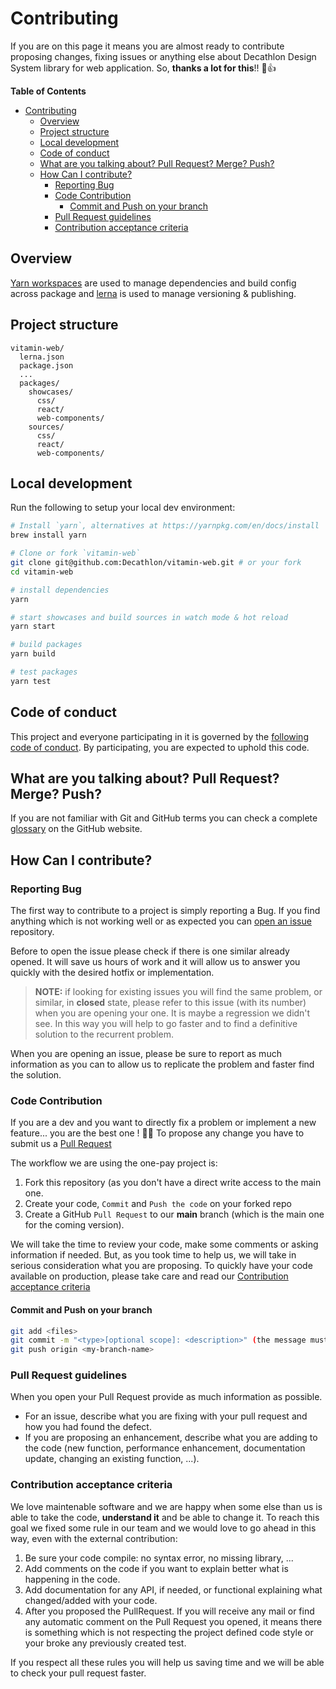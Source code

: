 # Contributing

If you are on this page it means you are almost ready to contribute proposing changes, fixing issues or anything else about Decathlon Design System library for web application.
So, **thanks a lot for this**!! :tada::+1:

**Table of Contents**

- [Contributing](#contributing)
  - [Overview](#overview)
  - [Project structure](#project-structure)
  - [Local development](#local-development)
  - [Code of conduct](#code-of-conduct)
  - [What are you talking about? Pull Request? Merge? Push?](#what-are-you-talking-about-pull-request-merge-push)
  - [How Can I contribute?](#how-can-i-contribute)
    - [Reporting Bug](#reporting-bug)
    - [Code Contribution](#code-contribution)
      - [Commit and Push on your branch](#commit-and-push-on-your-branch)
    - [Pull Request guidelines](#pull-request-guidelines)
    - [Contribution acceptance criteria](#contribution-acceptance-criteria)

## Overview

[Yarn workspaces](https://yarnpkg.com/lang/en/docs/workspaces/) are used to manage dependencies and build config across package and [lerna](https://github.com/lerna/lerna/) is used to manage versioning & publishing.

## Project structure

```
vitamin-web/
  lerna.json
  package.json
  ...
  packages/
    showcases/
      css/
      react/
      web-components/
    sources/
      css/
      react/
      web-components/
```

## Local development

Run the following to setup your local dev environment:

```sh
# Install `yarn`, alternatives at https://yarnpkg.com/en/docs/install
brew install yarn

# Clone or fork `vitamin-web`
git clone git@github.com:Decathlon/vitamin-web.git # or your fork
cd vitamin-web

# install dependencies
yarn

# start showcases and build sources in watch mode & hot reload
yarn start

# build packages
yarn build

# test packages
yarn test
```

## Code of conduct

This project and everyone participating in it is governed by the [following code of conduct](CODE_OF_CONDUCT.md). By participating, you are expected to uphold this code.

## What are you talking about? Pull Request? Merge? Push?

If you are not familiar with Git and GitHub terms you can check a complete [glossary](https://help.github.com/articles/github-glossary/) on the GitHub website.

## How Can I contribute?

### Reporting Bug

The first way to contribute to a project is simply reporting a Bug. If you find anything which is not working well or as expected you can [open an issue](https://github.com/decathlon/vitamin-web/issues) repository.

Before to open the issue please check if there is one similar already opened. It will save us hours of work and it will allow us to answer you quickly with the desired hotfix or implementation.

> **NOTE:** if looking for existing issues you will find the same problem, or similar, in **closed** state, please refer to this issue (with its number) when you are opening your one. It is maybe a regression we didn't see. In this way you will help to go faster and to find a definitive solution to the recurrent problem.

When you are opening an issue, please be sure to report as much information as you can to allow us to replicate the problem and faster find the solution.

### Code Contribution

If you are a dev and you want to directly fix a problem or implement a new feature... you are the best one ! :clap::clap:
To propose any change you have to submit us a [Pull Request](https://help.github.com/articles/about-pull-requests/)

The workflow we are using the one-pay project is:

1. Fork this repository (as you don't have a direct write access to the main one.
2. Create your code, `Commit` and `Push the code` on your forked repo
3. Create a GitHub `Pull Request` to our **main** branch (which is the main one for the coming version).

We will take the time to review your code, make some comments or asking information if needed. But, as you took time to help us, we will take in serious consideration what you are proposing.
To quickly have your code available on production, please take care and read our [Contribution acceptance criteria](#contribution-acceptance-criteria)

#### Commit and Push on your branch

```bash
git add <files>
git commit -m "<type>[optional scope]: <description>" (the message must follow https://www.conventionalcommits.org guidelines)
git push origin <my-branch-name>
```

### Pull Request guidelines

When you open your Pull Request provide as much information as possible.

- For an issue, describe what you are fixing with your pull request and how you had found the defect.
- If you are proposing an enhancement, describe what you are adding to the code (new function, performance enhancement, documentation update, changing an existing function, ...).

### Contribution acceptance criteria

We love maintenable software and we are happy when some else than us is able to take the code, **understand it** and be able to change it.
To reach this goal we fixed some rule in our team and we would love to go ahead in this way, even with the external contribution:

1. Be sure your code compile: no syntax error, no missing library, ...
2. Add comments on the code if you want to explain better what is happening in the code.
3. Add documentation for any API, if needed, or functional explaining what changed/added with your code.
4. After you proposed the PullRequest. If you will receive any mail or find any automatic comment on the Pull Request you opened, it means there is something which is not respecting the project defined code style or your broke any previously created test.

If you respect all these rules you will help us saving time and we will be able to check your pull request faster.
